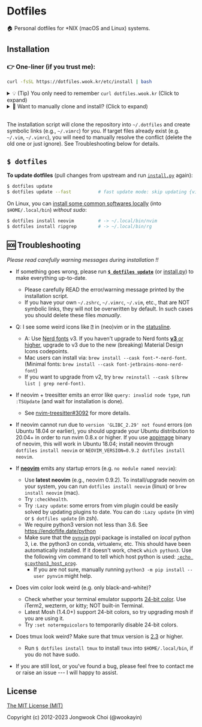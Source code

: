 Dotfiles
========

🏠 Personal dotfiles for \*NIX (macOS and Linux) systems.

Installation
------------

### 👉 One-liner (if you trust me):

```bash
curl -fsSL https://dotfiles.wook.kr/etc/install | bash
```

<details><summary>
💡 (Tip) You only need to remember <code>curl dotfiles.wook.kr</code> (Click to expand)
</summary></p>

* Every file is accessible through `dotfiles.wook.kr` (via `curl -L` or `wget`), e.g.,
  * https://dotfiles.wook.kr/vimrc
  * https://dotfiles.wook.kr/vimrc?raw=true
  * https://dotfiles.wook.kr/bin/tb

<p></details>

<details><summary>
🤔 Want to manually clone and install? (Click to expand)
</summary><p>

```bash
$ git clone --recursive https://github.com/wookayin/dotfiles.git ~/.dotfiles
$ cd ~/.dotfiles && python install.py
```

<!--
Note: The option `-j8` (`--jobs 8`) works with Git >= 2.8 (parallel submodule fetching).
For older versions of Git, try without `-j` option.
-->

</p></details>

<br>


The installation script will clone the repository into `~/.dotfiles` and create symbolic links (e.g., `~/.vimrc`) for you.
If target files already exist (e.g. `~/.vim`, `~/.vimrc`), you will need to manually resolve the conflict (delete the old one or just ignore). See Troubleshooting below for details.


`$ dotfiles`
------------

**To update dotfiles** (pull changes from upstream and run [`install.py`][install.py] again):

```bash
$ dotfiles update
$ dotfiles update --fast          # fast update mode: skip updating {vim,zsh} plugins
```

On Linux, you can [install some common softwares locally][linux-locals.sh] (into `$HOME/.local/bin`) *without sudo*:

```bash
$ dotfiles install neovim         # -> ~/.local/bin/nvim
$ dotfiles install ripgrep        # -> ~/.local/bin/rg
```


🆘 Troubleshooting
------------------

*Please read carefully warning messages during installation !!*

* If something goes wrong, please run **[`$ dotfiles update`][dotfiles-update]** (or [install.py]) to make everything up-to-date.
    * Please carefully READ the error/warning message printed by the installation script.
    * If you have your own `~/.zshrc`, `~/.vimrc`, `~/.vim`, etc., that are NOT symbolic links,
      they will not be overwritten by default.
      In such cases you should delete these files *manually*.

* Q: I see some weird icons like `⍰` in (neo)vim or in the [statusline](https://github.com/powerline/powerline#vim-statusline).
  * A: Use [Nerd fonts](https://github.com/ryanoasis/nerd-fonts) v3. If you haven't upgrade to Nerd fonts [**v3** or higher](https://github.com/ryanoasis/nerd-fonts/releases/tag/v3.0.0), upgrade to v3 due to the new (breaking) Material Design Icons codepoints.
  * Mac users can install via: `brew install --cask font-*-nerd-font`.
    (Minimal fonts: `brew install --cask font-jetbrains-mono-nerd-font`)
  * If you want to upgrade from v2, try `brew reinstall --cask $(brew list | grep nerd-font)`.

* If neovim + treesitter emits an error like `query: invalid node type`, run `:TSUpdate` (and wait for installation is done).
  * See [nvim-treesitter#3092](https://github.com/nvim-treesitter/nvim-treesitter/issues/3092) for more details.

* If neovim cannot run due to `version 'GLIBC_2.29' not found` errors (on Ubuntu 18.04 or earlier),
  you should upgrade your Ubuntu distribution to 20.04+ in order to run nvim 0.8.x or higher.
  If you use [appimage](https://github.com/neovim/neovim/releases/tag/stable) binary of neovim,
  this will work in Ubuntu 18.04; install neovim through `dotfiles install neovim` or `NEOVIM_VERSION=0.9.2 dotfiles install neovim`.

* If [**neovim**][neovim] emits any startup errors (e.g. `no module named neovim`):
    * Use **latest neovim** (e.g., neovim 0.9.2).
      To install/upgrade neovim on your system, you can run `dotfiles install neovim` (linux) or `brew install neovim` (mac).
    * Try `:checkhealth`.
    * Try `:Lazy update`: some errors from vim plugin could be easily solved by updating plugins to date.
      You can do `:Lazy update` (in vim) or `$ dotfiles update` (in zsh).
    * We require python3 version not less than 3.6. See https://endoflife.date/python
    * Make sure that the [`pynvim`](https://pypi.python.org/pypi/pynvim/) pypi package is installed on *local* python 3,
      i.e. the python3 on conda, virtualenv, etc.
      This should have been automatically installed.
      If it doesn't work, check `which python3`. Use the following vim command to tell which host python is used:
          [`:echo g:python3_host_prog`](https://github.com/wookayin/dotfiles/blob/master/nvim/init.vim).
      * If you are not sure, manually running `python3 -m pip install --user pynvim` might help.

* Does vim color look weird (e.g. only black-and-white)?
  * Check whether your terminal emulator supports [24-bit color](https://github.com/wookayin/dotfiles/pull/9). Use iTerm2, wezterm, or kitty; NOT built-in Terminal.
  * Latest Mosh (1.4.0+) support 24-bit colors, so try upgrading mosh if you are using it.
  * Try `:set notermguicolors` to temporarily disable 24-bit colors.
* Does tmux look weird? Make sure that tmux version is [2.3](etc/ubuntu-setup.sh) or higher.
    * Run `$ dotfiles install tmux` to install `tmux` into `$HOME/.local/bin`, if you do not have sudo.
* If you are still lost, or you've found a bug, please feel free to contact me or raise an issue ---
  I will happy to assist.


[neovim]: https://github.com/neovim/neovim
[dotfiles-update]: https://github.com/wookayin/dotfiles/blob/master/bin/dotfiles
[linux-locals.sh]: https://github.com/wookayin/dotfiles/blob/master/etc/linux-locals.sh
[install.py]: https://github.com/wookayin/dotfiles/blob/master/install.py


License
-------

[The MIT License (MIT)](LICENSE)

Copyright (c) 2012-2023 Jongwook Choi (@wookayin)
